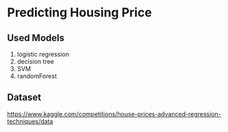 # Predicting Housing Price

## Used Models
<ol>
  <li>logistic regression</li>
  <li>decision tree</li>
  <li>SVM</li>
  <li>randomForest</li>
</ol>

## Dataset
https://www.kaggle.com/competitions/house-prices-advanced-regression-techniques/data

